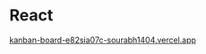 # React

[kanban-board-e82sia07c-sourabh1404.vercel.app](kanban-board-e82sia07c-sourabh1404.vercel.app)

